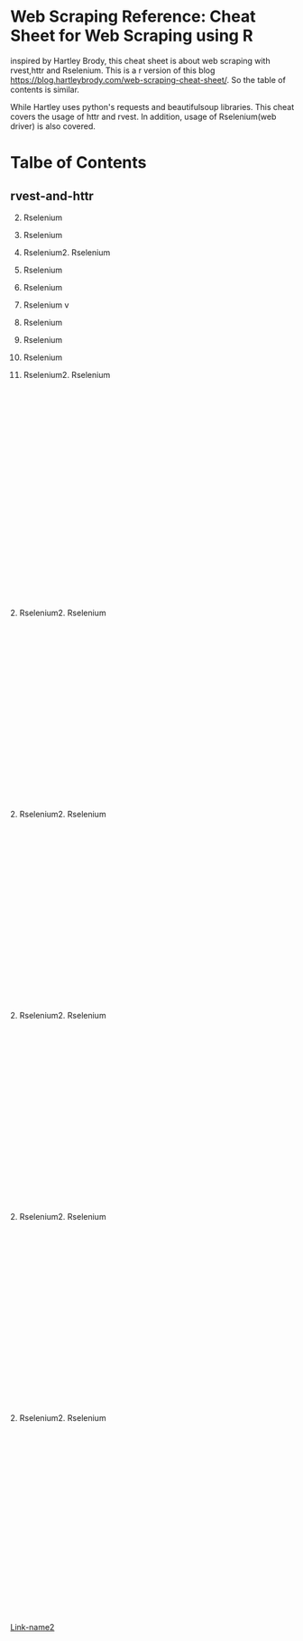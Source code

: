 # Web Scraping Reference: Cheat Sheet for Web Scraping using R

inspired by Hartley Brody, this cheat sheet is about web scraping with rvest,httr and Rselenium. This is a r version of this blog https://blog.hartleybrody.com/web-scraping-cheat-sheet/. So the table of contents is similar.

While Hartley uses python's requests and beautifulsoup libraries. This cheat covers the usage of httr and rvest. In addition, usage of Rselenium(web driver) is also covered.

# Talbe of Contents

## rvest-and-httr


2. Rselenium
2. Rselenium
2. Rselenium2. Rselenium
2. Rselenium
2. Rselenium
2. Rselenium
v

2. Rselenium

2. Rselenium
2. Rselenium
2. Rselenium2. Rselenium

<br>
<br>
<br><br>
<br><br><br><br><br><br><br>
<br>
<br><br>
<br>
<br>
<br>
<br><br>
<br>
<br>
<br>
<br>
2. Rselenium2. Rselenium

<br>
<br>
<br><br>
<br><br><br><br><br><br><br>
<br>
<br><br>
<br>
<br>
<br>
<br><br>
<br>
<br>
2. Rselenium2. Rselenium

<br>
<br>
<br><br>
<br><br><br><br><br><br><br>
<br>
<br><br>
<br>
<br>
<br>
<br><br>
<br>
<br>
2. Rselenium2. Rselenium

<br>
<br>
<br><br>
<br><br><br><br><br><br><br>
<br>
<br><br>
<br>
<br>
<br>
<br><br>
<br>
<br>2. Rselenium2. Rselenium

<br>
<br>
<br><br>
<br><br><br><br><br><br><br>
<br>
<br><br>
<br>
<br>
<br>
<br><br>
<br>
<br>
2. Rselenium2. Rselenium

<br>
<br>
<br><br>
<br><br><br><br><br><br><br>
<br>
<br><br>
<br>
<br>
<br>
<br><br>
<br>
<br>


[Link-name2](##rvest-and-httr)
